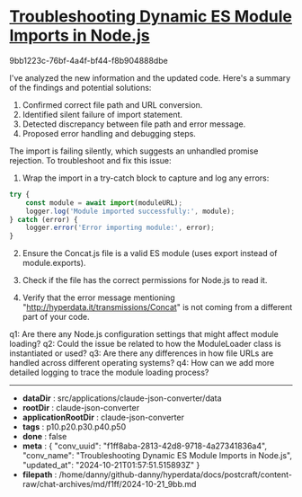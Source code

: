 # [Troubleshooting Dynamic ES Module Imports in Node.js](https://claude.ai/chat/f1ff8aba-2813-42d8-9718-4a27341836a4)

9bb1223c-76bf-4a4f-bf44-f8b904888dbe

 I've analyzed the new information and the updated code. Here's a summary of the findings and potential solutions:

1. Confirmed correct file path and URL conversion.
2. Identified silent failure of import statement.
3. Detected discrepancy between file path and error message.
4. Proposed error handling and debugging steps.

The import is failing silently, which suggests an unhandled promise rejection. To troubleshoot and fix this issue:

1. Wrap the import in a try-catch block to capture and log any errors:

```javascript
try {
    const module = await import(moduleURL);
    logger.log('Module imported successfully:', module);
} catch (error) {
    logger.error('Error importing module:', error);
}
```

2. Ensure the Concat.js file is a valid ES module (uses export instead of module.exports).

3. Check if the file has the correct permissions for Node.js to read it.

4. Verify that the error message mentioning "http://hyperdata.it/transmissions/Concat" is not coming from a different part of your code.

q1: Are there any Node.js configuration settings that might affect module loading?
q2: Could the issue be related to how the ModuleLoader class is instantiated or used?
q3: Are there any differences in how file URLs are handled across different operating systems?
q4: How can we add more detailed logging to trace the module loading process?

---

* **dataDir** : src/applications/claude-json-converter/data
* **rootDir** : claude-json-converter
* **applicationRootDir** : claude-json-converter
* **tags** : p10.p20.p30.p40.p50
* **done** : false
* **meta** : {
  "conv_uuid": "f1ff8aba-2813-42d8-9718-4a27341836a4",
  "conv_name": "Troubleshooting Dynamic ES Module Imports in Node.js",
  "updated_at": "2024-10-21T01:57:51.515893Z"
}
* **filepath** : /home/danny/github-danny/hyperdata/docs/postcraft/content-raw/chat-archives/md/f1ff/2024-10-21_9bb.md